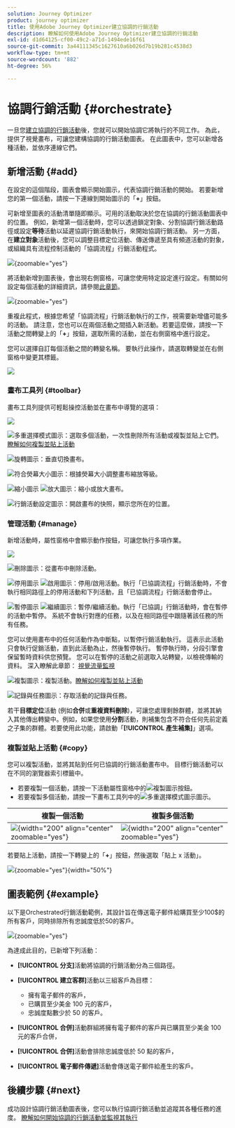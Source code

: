 ```yaml
---
solution: Journey Optimizer
product: journey optimizer
title: 使用Adobe Journey Optimizer建立協調的行銷活動
description: 瞭解如何使用Adobe Journey Optimizer建立協調的行銷活動
exl-id: d1d64125-cf00-49c2-a71d-1494ede16f61
source-git-commit: 3a44111345c1627610a6b026d7b19b281c4538d3
workflow-type: tm+mt
source-wordcount: '882'
ht-degree: 56%

---
```



# 協調行銷活動 {#orchestrate}

一旦您[建立協調的行銷活動](gs-campaign-creation.md)後，您就可以開始協調它將執行的不同工作。 為此，提供了視覺畫布，可讓您建構協調的行銷活動圖表。 在此圖表中，您可以新增各種活動，並依序連線它們。

## 新增活動 {#add}

在設定的這個階段，圖表會顯示開始圖示，代表協調行銷活動的開始。 若要新增您的第一個活動，請按一下連線到開始圖示的「**+**」按鈕。

可新增至圖表的活動清單隨即顯示。可用的活動取決於您在協調的行銷活動圖表中的位置。 例如，新增第一個活動時，您可以透過鎖定對象、分割協調行銷活動路徑或設定&#x200B;**等待**&#x200B;活動以延遲協調行銷活動執行，來開始協調行銷活動。 另一方面，在&#x200B;**建立對象**&#x200B;活動後，您可以調整目標定位活動、傳送傳遞至具有頻道活動的對象，或組織具有流程控制活動的「協調流程」行銷活動程式。

![](assets/orchestrated-start.png){zoomable="yes"}

將活動新增到圖表後，會出現右側窗格，可讓您使用特定設定進行設定。有關如何設定每個活動的詳細資訊，請參閱[此章節](activities/about-activities.md)。

![](assets/orchestrated-configure-activities.png){zoomable="yes"}

重複此程式，根據您希望「協調流程」行銷活動執行的工作，視需要新增儘可能多的活動。 請注意，您也可以在兩個活動之間插入新活動。若要這麼做，請按一下活動之間轉變上的「**+**」按鈕，選取所需的活動，並在右側窗格中進行設定。

您可以選擇自訂每個活動之間的轉變名稱。 要執行此操作，請選取轉變並在右側窗格中變更其標籤。

![](assets/canvas-transition.png)

### 畫布工具列 {#toolbar}

畫布工具列提供可輕鬆操控活動並在畫布中導覽的選項：

![](assets/orchestrated-toolbar.png)

![多重選擇模式圖示](assets/do-not-localize/canvas-multiple.svg)：選取多個活動，一次性刪除所有活動或複製並貼上它們。[瞭解如何複製並貼上活動](#copy)

![旋轉圖示](assets/do-not-localize/canvas-rotate.svg)：垂直切換畫布。

![符合熒幕大小圖示](assets/do-not-localize/canvas-fit.svg)：根據熒幕大小調整畫布縮放等級。

![縮小圖示](assets/do-not-localize/canvas-zoomout.svg) ![放大圖示](assets/do-not-localize/canvas-zoomin.svg)：縮小或放大畫布。

![行銷活動設定圖示](assets/do-not-localize/canvas-map.svg)：開啟畫布的快照，顯示您所在的位置。

### 管理活動 {#manage}

新增活動時，屬性窗格中會顯示動作按鈕，可讓您執行多項作業。

![](assets/activity-action.png)

![刪除圖示](assets/do-not-localize/activity-delete.svg)：從畫布中刪除活動。

![停用圖示](assets/do-not-localize/activity-disable.svg) ![啟用圖示](assets/do-not-localize/activity-enable.svg)：停用/啟用活動。執行「已協調流程」行銷活動時，不會執行相同路徑上的停用活動和下列活動，且「已協調流程」行銷活動會停止。

![暫停圖示](assets/do-not-localize/activity-pause.svg) ![繼續圖示](assets/do-not-localize/activity-resume.svg)：暫停/繼續活動。執行「已協調」行銷活動時，會在暫停的活動中暫停。 系統不會執行對應的任務，以及在相同路徑中跟隨著該任務的所有任務。

您可以使用畫布中的任何活動作為中斷點，以暫停行銷活動執行。 這表示此活動只會執行促銷活動，直到此活動為止，然後暫停執行。 暫停執行時，分段引擎會保留暫時資料供您預覽。 您可以在暫停的活動之前選取入站轉變，以檢視傳輸的資料。 深入瞭解此章節： [視覺流量監視](../orchestrated/start-monitor-campaigns.md#flow)

![複製圖示](assets/do-not-localize/activity-copy.svg)：複製活動。[瞭解如何複製並貼上活動](#copy)

![記錄與任務圖示](assets/do-not-localize/activity-logs.svg)：存取活動的記錄與任務。

若干&#x200B;**目標定位**&#x200B;活動 (例如&#x200B;**合併**&#x200B;或&#x200B;**重複資料刪除**)，可讓您處理剩餘群體，並將其納入其他傳出轉變中。例如，如果您使用&#x200B;**分割**&#x200B;活動，則補集包含不符合任何先前定義之子集的群體。若要使用此功能，請啟動「**[!UICONTROL 產生補集]**」選項。

### 複製並貼上活動 {#copy}

您可以複製活動，並將其貼到任何已協調的行銷活動畫布中。 目標行銷活動可以在不同的瀏覽器索引標籤中。

* 若要複製一個活動，請按一下活動屬性窗格中的![複製圖示](assets/do-not-localize/activity-copy.svg)按鈕。
* 若要複製多個活動，請按一下畫布工具列中的![多重選擇模式圖示](assets/do-not-localize/canvas-multiple.svg)圖示。

| 複製一個活動 | 複製多個活動 |
|  ---  |  ---  |
| ![](assets/orchestrated-copy-1.png){width="200" align="center" zoomable="yes"} | ![](assets/orchestrated-copy-2.png){width="200" align="center" zoomable="yes"} |

若要貼上活動，請按一下轉變上的「**+**」按鈕，然後選取「貼上 x 活動」。

![](assets/orchestrated-copy-3.png){zoomable="yes"}{width="50%"}

## 圖表範例 {#example}

以下是Orchestrated行銷活動範例，其設計旨在傳送電子郵件給購買至少100$的所有客戶，同時排除所有忠誠度低於50的客戶。

![](assets/canvas-example-diagram.png){zoomable="yes"}

為達成此目的，已新增下列活動：

* **[!UICONTROL 分支]**&#x200B;活動將協調的行銷活動分為三個路徑。
* **[!UICONTROL 建立客群]**&#x200B;活動以三組客戶為目標：

   * 擁有電子郵件的客戶，
   * 已購買至少美金 100 元的客戶，
   * 忠誠度點數少於 50 的客戶。

* **[!UICONTROL 合併]**&#x200B;活動群組將擁有電子郵件的客戶與已購買至少美金 100 元的客戶合併，
* **[!UICONTROL 合併]**&#x200B;活動會排除忠誠度低於 50 點的客戶，
* **[!UICONTROL 電子郵件傳遞]**&#x200B;活動會傳送電子郵件給產生的客戶。

## 後續步驟 {#next}

成功設計協調行銷活動圖表後，您可以執行協調行銷活動並追蹤其各種任務的進度。 [瞭解如何開始協調的行銷活動並監視其執行](start-monitor-campaigns.md)
